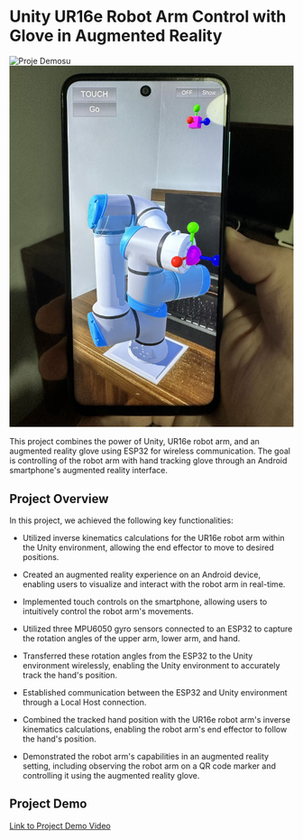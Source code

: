 # Unity UR16e Robot Arm Control with Glove in Augmented Reality

![Proje Demosu](GIF.gif) ![Proje](IMAGE.jpg) 

This project combines the power of Unity, UR16e robot arm, and an augmented reality glove using ESP32 for wireless communication. The goal is controlling of the robot arm with hand tracking glove through an Android smartphone's augmented reality interface.

## Project Overview

In this project, we achieved the following key functionalities:

- Utilized inverse kinematics calculations for the UR16e robot arm within the Unity environment, allowing the end effector to move to desired positions.

- Created an augmented reality experience on an Android device, enabling users to visualize and interact with the robot arm in real-time.

- Implemented touch controls on the smartphone, allowing users to intuitively control the robot arm's movements.

- Utilized three MPU6050 gyro sensors connected to an ESP32 to capture the rotation angles of the upper arm, lower arm, and hand.

- Transferred these rotation angles from the ESP32 to the Unity environment wirelessly, enabling the Unity environment to accurately track the hand's position.

- Established communication between the ESP32 and Unity environment through a Local Host connection.

- Combined the tracked hand position with the UR16e robot arm's inverse kinematics calculations, enabling the robot arm's end effector to follow the hand's position.

- Demonstrated the robot arm's capabilities in an augmented reality setting, including observing the robot arm on a QR code marker and controlling it using the augmented reality glove.

## Project Demo

[Link to Project Demo Video](https://www.youtube.com/watch?v=FRx_d1CK45s)
